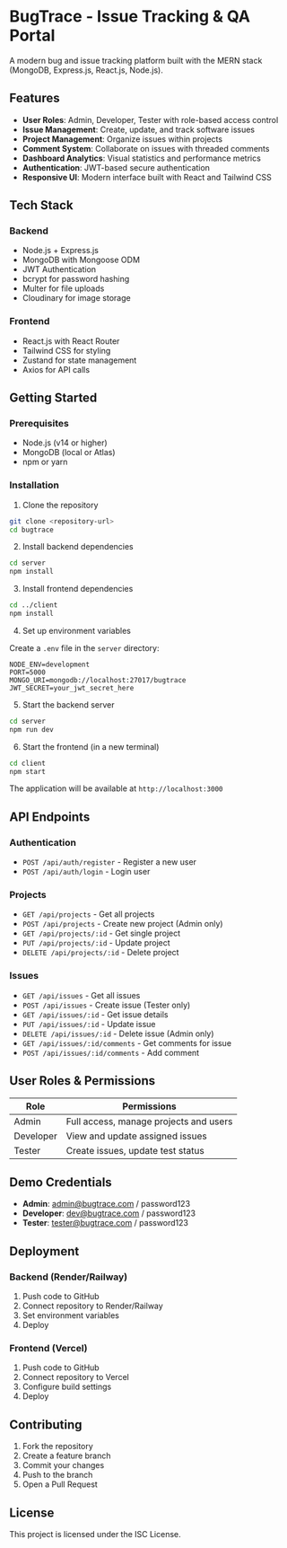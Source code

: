 # BugTrace - Issue Tracking & QA Portal

A modern bug and issue tracking platform built with the MERN stack (MongoDB, Express.js, React.js, Node.js).

## Features

- **User Roles**: Admin, Developer, Tester with role-based access control
- **Issue Management**: Create, update, and track software issues
- **Project Management**: Organize issues within projects
- **Comment System**: Collaborate on issues with threaded comments
- **Dashboard Analytics**: Visual statistics and performance metrics
- **Authentication**: JWT-based secure authentication
- **Responsive UI**: Modern interface built with React and Tailwind CSS

## Tech Stack

### Backend
- Node.js + Express.js
- MongoDB with Mongoose ODM
- JWT Authentication
- bcrypt for password hashing
- Multer for file uploads
- Cloudinary for image storage

### Frontend
- React.js with React Router
- Tailwind CSS for styling
- Zustand for state management
- Axios for API calls

## Getting Started

### Prerequisites
- Node.js (v14 or higher)
- MongoDB (local or Atlas)
- npm or yarn

### Installation

1. Clone the repository
```bash
git clone <repository-url>
cd bugtrace
```

2. Install backend dependencies
```bash
cd server
npm install
```

3. Install frontend dependencies
```bash
cd ../client
npm install
```

4. Set up environment variables

Create a `.env` file in the `server` directory:
```env
NODE_ENV=development
PORT=5000
MONGO_URI=mongodb://localhost:27017/bugtrace
JWT_SECRET=your_jwt_secret_here
```

5. Start the backend server
```bash
cd server
npm run dev
```

6. Start the frontend (in a new terminal)
```bash
cd client
npm start
```

The application will be available at `http://localhost:3000`

## API Endpoints

### Authentication
- `POST /api/auth/register` - Register a new user
- `POST /api/auth/login` - Login user

### Projects
- `GET /api/projects` - Get all projects
- `POST /api/projects` - Create new project (Admin only)
- `GET /api/projects/:id` - Get single project
- `PUT /api/projects/:id` - Update project
- `DELETE /api/projects/:id` - Delete project

### Issues
- `GET /api/issues` - Get all issues
- `POST /api/issues` - Create issue (Tester only)
- `GET /api/issues/:id` - Get issue details
- `PUT /api/issues/:id` - Update issue
- `DELETE /api/issues/:id` - Delete issue (Admin only)
- `GET /api/issues/:id/comments` - Get comments for issue
- `POST /api/issues/:id/comments` - Add comment

## User Roles & Permissions

| Role       | Permissions |
|------------|-------------|
| Admin      | Full access, manage projects and users |
| Developer  | View and update assigned issues |
| Tester     | Create issues, update test status |

## Demo Credentials

- **Admin**: admin@bugtrace.com / password123
- **Developer**: dev@bugtrace.com / password123
- **Tester**: tester@bugtrace.com / password123

## Deployment

### Backend (Render/Railway)
1. Push code to GitHub
2. Connect repository to Render/Railway
3. Set environment variables
4. Deploy

### Frontend (Vercel)
1. Push code to GitHub
2. Connect repository to Vercel
3. Configure build settings
4. Deploy

## Contributing

1. Fork the repository
2. Create a feature branch
3. Commit your changes
4. Push to the branch
5. Open a Pull Request

## License

This project is licensed under the ISC License.